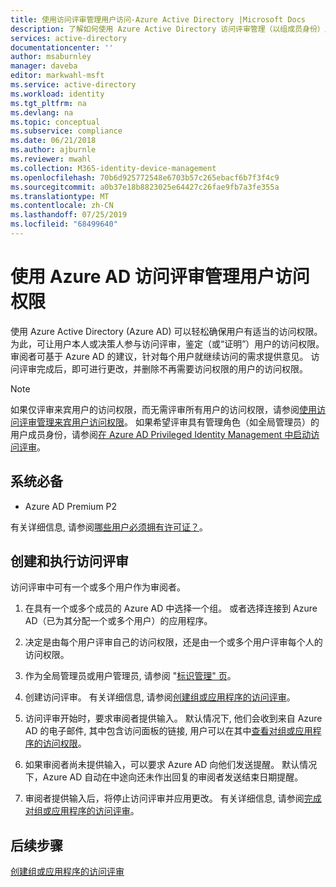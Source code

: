 ```yaml
---
title: 使用访问评审管理用户访问-Azure Active Directory |Microsoft Docs
description: 了解如何使用 Azure Active Directory 访问评审管理（以组成员身份）用户访问权限或对应用程序的分配
services: active-directory
documentationcenter: ''
author: msaburnley
manager: daveba
editor: markwahl-msft
ms.service: active-directory
ms.workload: identity
ms.tgt_pltfrm: na
ms.devlang: na
ms.topic: conceptual
ms.subservice: compliance
ms.date: 06/21/2018
ms.author: ajburnle
ms.reviewer: mwahl
ms.collection: M365-identity-device-management
ms.openlocfilehash: 70b6d925772548e6703b57c265ebacf6b7f3f4c9
ms.sourcegitcommit: a0b37e18b8823025e64427c26fae9fb7a3fe355a
ms.translationtype: MT
ms.contentlocale: zh-CN
ms.lasthandoff: 07/25/2019
ms.locfileid: "68499640"
---
```

# <a name="manage-user-access-with-azure-ad-access-reviews"></a>使用 Azure AD 访问评审管理用户访问权限

使用 Azure Active Directory (Azure AD) 可以轻松确保用户有适当的访问权限。 为此，可让用户本人或决策人参与访问评审，鉴定（或“证明”）用户的访问权限。 审阅者可基于 Azure AD 的建议，针对每个用户就继续访问的需求提供意见。 访问评审完成后，即可进行更改，并删除不再需要访问权限的用户的访问权限。

> [!NOTE]
> 如果仅评审来宾用户的访问权限，而无需评审所有用户的访问权限，请参阅[使用访问评审管理来宾用户访问权限](manage-guest-access-with-access-reviews.md)。 如果希望评审具有管理角色（如全局管理员）的用户成员身份，请参阅[在 Azure AD Privileged Identity Management 中启动访问评审](../privileged-identity-management/pim-how-to-start-security-review.md)。

## <a name="prerequisites"></a>系统必备

- Azure AD Premium P2

有关详细信息, 请参阅[哪些用户必须拥有许可证？](access-reviews-overview.md#which-users-must-have-licenses)。

## <a name="create-and-perform-an-access-review"></a>创建和执行访问评审

访问评审中可有一个或多个用户作为审阅者。  

1. 在具有一个或多个成员的 Azure AD 中选择一个组。 或者选择连接到 Azure AD（已为其分配一个或多个用户）的应用程序。 

2. 决定是由每个用户评审自己的访问权限，还是由一个或多个用户评审每个人的访问权限。

3. 作为全局管理员或用户管理员, 请参阅 "[标识管理" 页](https://portal.azure.com/#blade/Microsoft_AAD_ERM/DashboardBlade/)。

4. 创建访问评审。 有关详细信息, 请参阅[创建组或应用程序的访问评审](create-access-review.md)。

5. 访问评审开始时，要求审阅者提供输入。 默认情况下, 他们会收到来自 Azure AD 的电子邮件, 其中包含访问面板的链接, 用户可以在其中[查看对组或应用程序的访问权限](perform-access-review.md)。

6. 如果审阅者尚未提供输入，可以要求 Azure AD 向他们发送提醒。 默认情况下，Azure AD 自动在中途向还未作出回复的审阅者发送结束日期提醒。

7. 审阅者提供输入后，将停止访问评审并应用更改。 有关详细信息, 请参阅[完成对组或应用程序的访问评审](complete-access-review.md)。


## <a name="next-steps"></a>后续步骤

[创建组或应用程序的访问评审](create-access-review.md)




